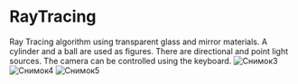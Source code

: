 # RayTracing
Ray Tracing algorithm using transparent glass and mirror materials. A cylinder and a ball are used as figures. There are directional and point light sources. The camera can be controlled using the keyboard.
![Снимок3](https://user-images.githubusercontent.com/26218291/60202864-f240df00-9864-11e9-842e-e66bdfb9d41b.PNG)
![Снимок4](https://user-images.githubusercontent.com/26218291/60202865-f2d97580-9864-11e9-9851-2a8b5910d590.PNG)
![Снимок5](https://user-images.githubusercontent.com/26218291/60202866-f2d97580-9864-11e9-8e31-9a30787e0b1d.PNG)
